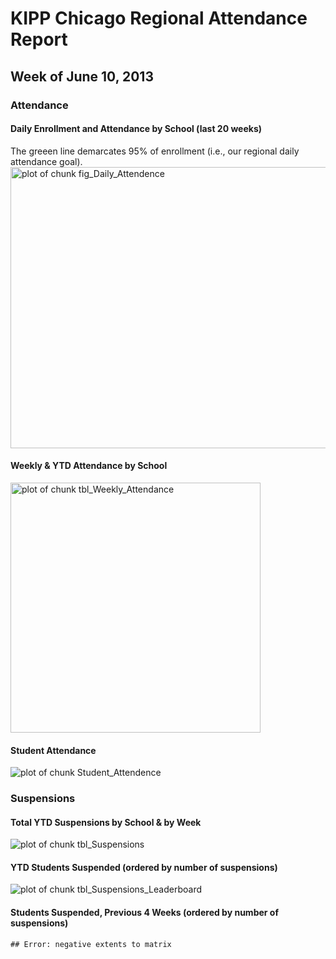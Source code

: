 KIPP Chicago Regional Attendance Report
========================================================
Week of June 10, 2013
--------------------------------------------------------

### Attendance













#### Daily Enrollment and Attendance by School (last 20 weeks)
The greeen line demarcates 95% of enrollment (i.e., our regional daily attendance goal).
<img src="figure/fig_Daily_Attendence.png" width="1050" height="450"  alt="plot of chunk fig_Daily_Attendence" title="plot of chunk fig_Daily_Attendence" /> 


#### Weekly & YTD Attendance by School
<img src="figure/tbl_Weekly_Attendance.png" width="400"   alt="plot of chunk tbl_Weekly_Attendance" title="plot of chunk tbl_Weekly_Attendance" /> 


#### Student Attendance 
![plot of chunk Student_Attendence](figure/Student_Attendence.png) 



### Suspensions


#### Total YTD Suspensions by School & by Week
![plot of chunk tbl_Suspensions](figure/tbl_Suspensions.png) 

#### YTD Students Suspended (ordered by number of suspensions)
![plot of chunk tbl_Suspensions_Leaderboard](figure/tbl_Suspensions_Leaderboard.png) 

#### Students Suspended, Previous 4 Weeks (ordered by number of suspensions)

```
## Error: negative extents to matrix
```



